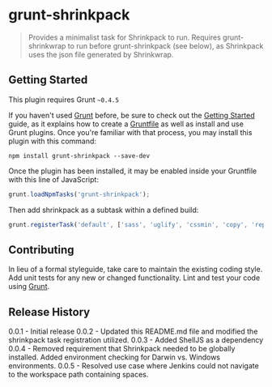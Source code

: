 # grunt-shrinkpack

> Provides a minimalist task for Shrinkpack to run. Requires grunt-shrinkwrap to run before grunt-shrinkpack (see below), as Shrinkpack uses the json file generated by Shrinkwrap.

## Getting Started
This plugin requires Grunt `~0.4.5`

If you haven't used [Grunt](http://gruntjs.com/) before, be sure to check out the [Getting Started](http://gruntjs.com/getting-started) guide, as it explains how to create a [Gruntfile](http://gruntjs.com/sample-gruntfile) as well as install and use Grunt plugins. Once you're familiar with that process, you may install this plugin with this command:

```shell
npm install grunt-shrinkpack --save-dev
```

Once the plugin has been installed, it may be enabled inside your Gruntfile with this line of JavaScript:

```js
grunt.loadNpmTasks('grunt-shrinkpack');
```

Then add shrinkpack as a subtask within a defined build:

```js
grunt.registerTask('default', ['sass', 'uglify', 'cssmin', 'copy', 'replace', 'shrinkwrap', 'shrinkpack']);
```


## Contributing
In lieu of a formal styleguide, take care to maintain the existing coding style. Add unit tests for any new or changed functionality. Lint and test your code using [Grunt](http://gruntjs.com/).

## Release History
0.0.1 - Initial release
0.0.2 - Updated this README.md file and modified the shrinkpack task registration utilized.
0.0.3 - Added ShellJS as a dependency
0.0.4 - Removed requirement that Shrinkpack needed to be globally installed. Added environment checking for Darwin vs. Windows environments.
0.0.5 - Resolved use case where Jenkins could not navigate to the workspace path containing spaces.
